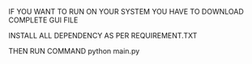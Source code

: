 IF YOU WANT TO RUN ON YOUR SYSTEM YOU HAVE TO DOWNLOAD COMPLETE GUI FILE
 
INSTALL ALL DEPENDENCY AS PER REQUIREMENT.TXT

THEN RUN COMMAND python main.py
